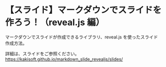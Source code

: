 # 【スライド】マークダウンでスライドを作ろう！（reveal.js 編）
マークダウンでスライドが作成できるライブラリ、reveal.js を使ったスライド作成方法。  

詳細は、スライドをご参照ください。  
https://kakisoft.github.io/markdown_slide_revealjs/slides/


